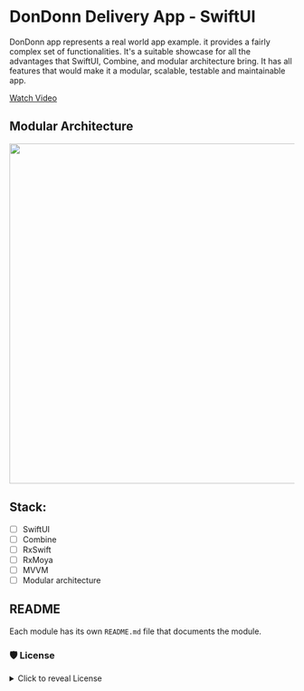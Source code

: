 # DonDonn Delivery App - SwiftUI

DonDonn app represents a real world app example. it provides a fairly complex set of functionalities. It's a suitable showcase for all the advantages that SwiftUI, Combine, and modular architecture bring. It has all features that would make it a modular, scalable, testable and maintainable app.

[Watch Video](https://user-images.githubusercontent.com/29019054/113465358-a6f13280-9433-11eb-9e7e-c94497267380.mp4)

 ## Modular Architecture
 
 <img src="https://github.com/ShabanKamell/DonDonn/blob/master/blob/modular-arch-diagram.png?raw=true" height="600">
 
 
 ## Stack:
 - [ ] SwiftUI
 - [ ] Combine
 - [ ] RxSwift
 - [ ] RxMoya
 - [ ] MVVM
 - [ ] Modular architecture

 ## README

Each module has its own `README.md` file that documents the module.

 ### 🛡 License
<details>
    <summary>
        Click to reveal License
    </summary>
    
```
Licensed under the Apache License, Version 2.0 (the "License");
you may not use this file except in compliance with the License.
You may obtain a copy of the License at

   http://www.apache.org/licenses/LICENSE-2.0

Unless required by applicable law or agreed to in writing, software
distributed under the License is distributed on an "AS IS" BASIS,
WITHOUT WARRANTIES OR CONDITIONS OF ANY KIND, either express or implied.
See the License for the specific language governing permissions and
limitations under the License.
```
